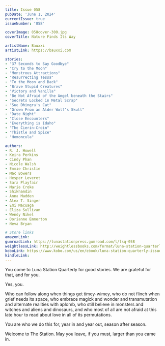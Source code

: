 ```yaml
---
title: Issue 058
pubDate: 'June 1, 2024'
currentIssue: true
issueNumber: '058'

coverImage: 058cover-300.jpg
coverTitle: Nature Finds Its Way

artistName: Bauxxi 
artistLink: https://bauxxi.com

stories: 
- "37 Seconds to Say Goodbye"
- "Cry to the Moon"
- "Monstrous Attractions"
- "Resurrecting Tessa"
- "To the Moon and Back"
- "Brave Stupid Creatures"
- "Victory and Vanilla"
- "Be Not Afraid of the Angel beneath the Stairs"
- "Secrets Locked in Metal Scrap"
- "Sue Dhingra's Cat"
- "Grown From an Alder Wolf’s Skull"
- "Date Night"
- "Close Encounters"
- "Everything is Idaho"
- "The Cierin-Croin"
- "Thistle and Spice"
- "Homoncula"

authors: 
- R. J. Howell
- Keira Perkins
- Cindy Phan
- Nicole Walsh
- Emmie Christie
- Mac Bowers
- Hesper Leveret
- Sara Playfair
- Marie Croke
- Shikhandin
- Anna Madden
- Alex T. Singer
- Emi Macuaga
- Eliza Sullivan
- Wendy Nikel
- Dorianne Emmerton
- Neva Bryan

# Store links
amazonLink: 
gumroadLink: https://lunastationpress.gumroad.com/l/lsq-058
weightlessLink: http://weightlessbooks.com/format/luna-station-quarterly-issue-58
koboLink: https://www.kobo.com/us/en/ebook/luna-station-quarterly-issue-058
kindleLink: 
---
```

You come to Luna Station Quarterly for good stories. We are grateful for that, and for you.

Yes, you.

Who can follow along when things get timey-wimey, who do not flinch when grief needs its space, who embrace magick and wonder and transmutation and alternate realities with aplomb, who still believe in monsters and witches and aliens and dinosaurs, and who most of all are not afraid at this late hour to read about love in all of its permutations.

You are who we do this for, year in and year out, season after season.

Welcome to The Station. May you leave, if you must, larger than you came in.